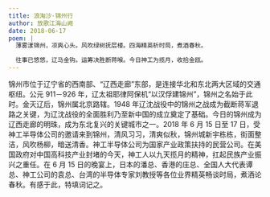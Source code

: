 ```yaml
---
title: 浪淘沙·锦州行
author: 放歌江海山阙
date: 2018-06-17
poem: |
  薄雾漾锦州，凉爽心头。风吹绿树抚层楼。四海精英析时局，煮酒春秋。

  往事已悠悠，辽马金钩。运筹决胜断蒋喉。今日神工为揽月，收拾金瓯。
---
```


锦州市位于辽宁省的西南部、“辽西走廊”东部，是连接华北和东北两大区域的交通枢纽。公元 911－926 年，辽太祖耶律阿保机“以汉俘建锦州”，锦州之名始于此时。金灭辽后，锦州属北京路辖。1948 年辽沈战役中的锦州之战成为截断蒋军退路之关键，为辽沈战役的全面胜利乃至新中国的成立奠定了基础。今日的锦州成为辽西走廊的明珠，成为东北复兴的关键城市之一。2018 年 6 月 15 日至 17 日，受神工半导体公司的邀请来到锦州，清风习习，清爽似秋，锦州城新宇栋栋，街面整洁，风吹杨柳，暗送清香。神工半导体公司为国家产业政策扶持的民营公司。在美国政府对中国高科技产业封堵的今天，神工人以九天揽月的精神，扛起民族产业振兴之重任。在 6 月 15 日的晚宴上，日本的潘总、香港的庄总、全国人大代表谭总、神工公司的袁总、台湾的半导体专家刘教授等各位业界精英畅谈时局，煮酒论春秋。有感于此，特填词记之。
